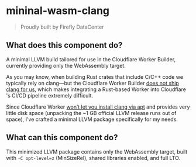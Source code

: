 # mininal-wasm-clang

> Proudly built by Firefly DataCenter

## What does this component do?

A minimal LLVM build tailored for use in the Cloudflare Worker Builder, currently providing only the WebAssembly target.

As you may know, when building Rust crates that include C/C++ code we typically rely on clang—but the Cloudflare Worker Builder [does not ship clang for us](https://developers.cloudflare.com/workers/ci-cd/builds/build-image/), which makes integrating a Rust-based Worker into Cloudflare 's CI/CD pipeline extremely difficult.

Since Cloudflare Worker [won’t let you install clang via apt](https://community.cloudflare.com/t/installing-ubuntu-packages-in-pages-builder/720127) and provides very little disk space (unpacking the \~1 GB official LLVM release runs out of space), I’ve crafted a minimal LLVM package specifically for my needs.

## What can this component do?

This minimized LLVM package contains only the WebAssembly target, built with `-C opt-level=z` (MinSizeRel), shared libraries enabled, and full LTO.